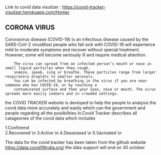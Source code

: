 Link to covid data visulizer : https://covid-tracker-visulizer.herokuapp.com/Home/ 

<h2>CORONA VIRUS</h2>
        Coronavirus disease (COVID-19) is an infectious disease caused by the SARS-CoV-2 
        virusMost people who fall sick with COVID-19 will experience mild to moderate symptoms and recover without special treatment. However, some will become seriously ill               and require medical attention.

        The virus can spread from an infected person’s mouth or nose in small liquid particles when they cough,
        sneeze, speak, sing or breathe. These particles range from larger respiratory droplets to smaller aerosols.
        You can be infected by breathing in the virus if you are near someone who has COVID-19, or by touching a 
        contaminated surface and then your eyes, nose or mouth. The virus spreads more easily indoors and in crowded settings.


the COVID TRACKER website is devloped to help the people to analysis the covid data more accurately and easily
which can the government and people regarding all the posiibilities in.Covid Tracker describes all catageories of the covid data which includes

1.Confiremd <br>
2.Recovered \n
3.Active \n
4.Deaseased \n
5.Vacinated \n

The data for the covid tracker has been taken from the github website https://data.covid19india.org/ 
the data support will end on 30 october         
